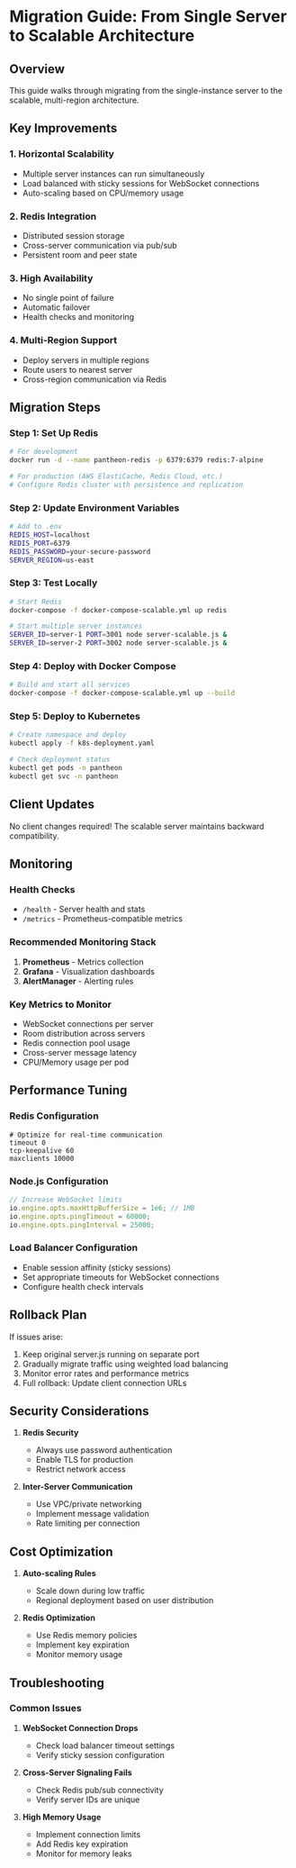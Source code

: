 # Migration Guide: From Single Server to Scalable Architecture

## Overview
This guide walks through migrating from the single-instance server to the scalable, multi-region architecture.

## Key Improvements

### 1. **Horizontal Scalability**
- Multiple server instances can run simultaneously
- Load balanced with sticky sessions for WebSocket connections
- Auto-scaling based on CPU/memory usage

### 2. **Redis Integration**
- Distributed session storage
- Cross-server communication via pub/sub
- Persistent room and peer state

### 3. **High Availability**
- No single point of failure
- Automatic failover
- Health checks and monitoring

### 4. **Multi-Region Support**
- Deploy servers in multiple regions
- Route users to nearest server
- Cross-region communication via Redis

## Migration Steps

### Step 1: Set Up Redis
```bash
# For development
docker run -d --name pantheon-redis -p 6379:6379 redis:7-alpine

# For production (AWS ElastiCache, Redis Cloud, etc.)
# Configure Redis cluster with persistence and replication
```

### Step 2: Update Environment Variables
```bash
# Add to .env
REDIS_HOST=localhost
REDIS_PORT=6379
REDIS_PASSWORD=your-secure-password
SERVER_REGION=us-east
```

### Step 3: Test Locally
```bash
# Start Redis
docker-compose -f docker-compose-scalable.yml up redis

# Start multiple server instances
SERVER_ID=server-1 PORT=3001 node server-scalable.js &
SERVER_ID=server-2 PORT=3002 node server-scalable.js &
```

### Step 4: Deploy with Docker Compose
```bash
# Build and start all services
docker-compose -f docker-compose-scalable.yml up --build
```

### Step 5: Deploy to Kubernetes
```bash
# Create namespace and deploy
kubectl apply -f k8s-deployment.yaml

# Check deployment status
kubectl get pods -n pantheon
kubectl get svc -n pantheon
```

## Client Updates

No client changes required! The scalable server maintains backward compatibility.

## Monitoring

### Health Checks
- `/health` - Server health and stats
- `/metrics` - Prometheus-compatible metrics

### Recommended Monitoring Stack
1. **Prometheus** - Metrics collection
2. **Grafana** - Visualization dashboards
3. **AlertManager** - Alerting rules

### Key Metrics to Monitor
- WebSocket connections per server
- Room distribution across servers
- Redis connection pool usage
- Cross-server message latency
- CPU/Memory usage per pod

## Performance Tuning

### Redis Configuration
```redis
# Optimize for real-time communication
timeout 0
tcp-keepalive 60
maxclients 10000
```

### Node.js Configuration
```javascript
// Increase WebSocket limits
io.engine.opts.maxHttpBufferSize = 1e6; // 1MB
io.engine.opts.pingTimeout = 60000;
io.engine.opts.pingInterval = 25000;
```

### Load Balancer Configuration
- Enable session affinity (sticky sessions)
- Set appropriate timeouts for WebSocket connections
- Configure health check intervals

## Rollback Plan

If issues arise:
1. Keep original server.js running on separate port
2. Gradually migrate traffic using weighted load balancing
3. Monitor error rates and performance metrics
4. Full rollback: Update client connection URLs

## Security Considerations

1. **Redis Security**
   - Always use password authentication
   - Enable TLS for production
   - Restrict network access

2. **Inter-Server Communication**
   - Use VPC/private networking
   - Implement message validation
   - Rate limiting per connection

## Cost Optimization

1. **Auto-scaling Rules**
   - Scale down during low traffic
   - Regional deployment based on user distribution

2. **Redis Optimization**
   - Use Redis memory policies
   - Implement key expiration
   - Monitor memory usage

## Troubleshooting

### Common Issues

1. **WebSocket Connection Drops**
   - Check load balancer timeout settings
   - Verify sticky session configuration

2. **Cross-Server Signaling Fails**
   - Check Redis pub/sub connectivity
   - Verify server IDs are unique

3. **High Memory Usage**
   - Implement connection limits
   - Add Redis key expiration
   - Monitor for memory leaks